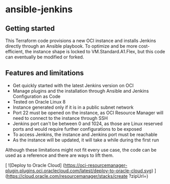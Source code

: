 # ansible-jenkins

## Getting started

This Terraform code provisions a new OCI instance and installs Jenkins directly through an Ansible playbook.
To optimize and be more cost-efficient, the instance shape is locked to VM.Standard.A1.Flex, but this code
can eventually be modified or forked.

## Features and limitations
* Get quickly started with the latest Jenkins version on OCI
* Manage plugins and the installation through Ansible and Jenkins Configuration as Code
* Tested on Oracle Linux 8
* Instance generated only if it is in a public subnet network
* Port 22 must be opened on the instance, as OCI Resource Manager will need to connect to the instance through SSH
* Jenkins port can't be between 0 and 1024, as those are Linux reserved ports and would require further configurations to be exposed
* To access Jenkins, the instance and Jenkins port must be reachable
* As the instance will be updated, it will take a while during the first run

Although these limitations might not fit every use case, the code can be used as a reference and there are ways to lift them.

[
![Deploy to Oracle Cloud]
(https://oci-resourcemanager-plugin.plugins.oci.oraclecloud.com/latest/deploy-to-oracle-cloud.svg)
]
(https://cloud.oracle.com/resourcemanager/stacks/create
?zipUrl=<package-url>)

